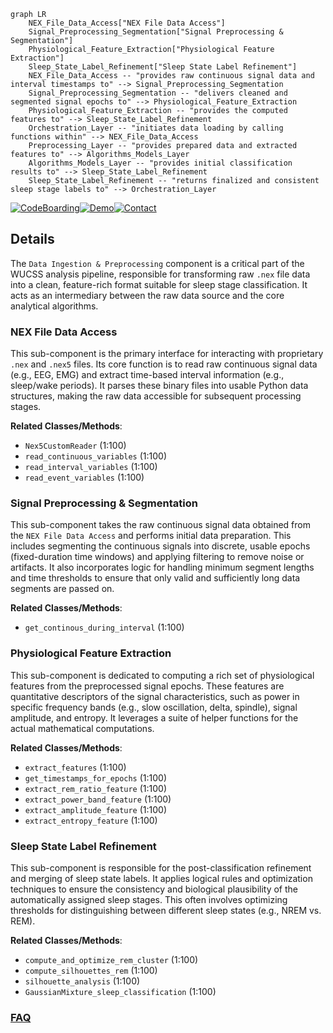 ```mermaid
graph LR
    NEX_File_Data_Access["NEX File Data Access"]
    Signal_Preprocessing_Segmentation["Signal Preprocessing & Segmentation"]
    Physiological_Feature_Extraction["Physiological Feature Extraction"]
    Sleep_State_Label_Refinement["Sleep State Label Refinement"]
    NEX_File_Data_Access -- "provides raw continuous signal data and interval timestamps to" --> Signal_Preprocessing_Segmentation
    Signal_Preprocessing_Segmentation -- "delivers cleaned and segmented signal epochs to" --> Physiological_Feature_Extraction
    Physiological_Feature_Extraction -- "provides the computed features to" --> Sleep_State_Label_Refinement
    Orchestration_Layer -- "initiates data loading by calling functions within" --> NEX_File_Data_Access
    Preprocessing_Layer -- "provides prepared data and extracted features to" --> Algorithms_Models_Layer
    Algorithms_Models_Layer -- "provides initial classification results to" --> Sleep_State_Label_Refinement
    Sleep_State_Label_Refinement -- "returns finalized and consistent sleep stage labels to" --> Orchestration_Layer
```

[![CodeBoarding](https://img.shields.io/badge/Generated%20by-CodeBoarding-9cf?style=flat-square)](https://github.com/CodeBoarding/GeneratedOnBoardings)[![Demo](https://img.shields.io/badge/Try%20our-Demo-blue?style=flat-square)](https://www.codeboarding.org/demo)[![Contact](https://img.shields.io/badge/Contact%20us%20-%20contact@codeboarding.org-lightgrey?style=flat-square)](mailto:contact@codeboarding.org)

## Details

The `Data Ingestion & Preprocessing` component is a critical part of the WUCSS analysis pipeline, responsible for transforming raw `.nex` file data into a clean, feature-rich format suitable for sleep stage classification. It acts as an intermediary between the raw data source and the core analytical algorithms.

### NEX File Data Access
This sub-component is the primary interface for interacting with proprietary `.nex` and `.nex5` files. Its core function is to read raw continuous signal data (e.g., EEG, EMG) and extract time-based interval information (e.g., sleep/wake periods). It parses these binary files into usable Python data structures, making the raw data accessible for subsequent processing stages.


**Related Classes/Methods**:

- `Nex5CustomReader` (1:100)
- `read_continuous_variables` (1:100)
- `read_interval_variables` (1:100)
- `read_event_variables` (1:100)


### Signal Preprocessing & Segmentation
This sub-component takes the raw continuous signal data obtained from the `NEX File Data Access` and performs initial data preparation. This includes segmenting the continuous signals into discrete, usable epochs (fixed-duration time windows) and applying filtering to remove noise or artifacts. It also incorporates logic for handling minimum segment lengths and time thresholds to ensure that only valid and sufficiently long data segments are passed on.


**Related Classes/Methods**:

- `get_continous_during_interval` (1:100)


### Physiological Feature Extraction
This sub-component is dedicated to computing a rich set of physiological features from the preprocessed signal epochs. These features are quantitative descriptors of the signal characteristics, such as power in specific frequency bands (e.g., slow oscillation, delta, spindle), signal amplitude, and entropy. It leverages a suite of helper functions for the actual mathematical computations.


**Related Classes/Methods**:

- `extract_features` (1:100)
- `get_timestamps_for_epochs` (1:100)
- `extract_rem_ratio_feature` (1:100)
- `extract_power_band_feature` (1:100)
- `extract_amplitude_feature` (1:100)
- `extract_entropy_feature` (1:100)


### Sleep State Label Refinement
This sub-component is responsible for the post-classification refinement and merging of sleep state labels. It applies logical rules and optimization techniques to ensure the consistency and biological plausibility of the automatically assigned sleep stages. This often involves optimizing thresholds for distinguishing between different sleep states (e.g., NREM vs. REM).


**Related Classes/Methods**:

- `compute_and_optimize_rem_cluster` (1:100)
- `compute_silhouettes_rem` (1:100)
- `silhouette_analysis` (1:100)
- `GaussianMixture_sleep_classification` (1:100)




### [FAQ](https://github.com/CodeBoarding/GeneratedOnBoardings/tree/main?tab=readme-ov-file#faq)